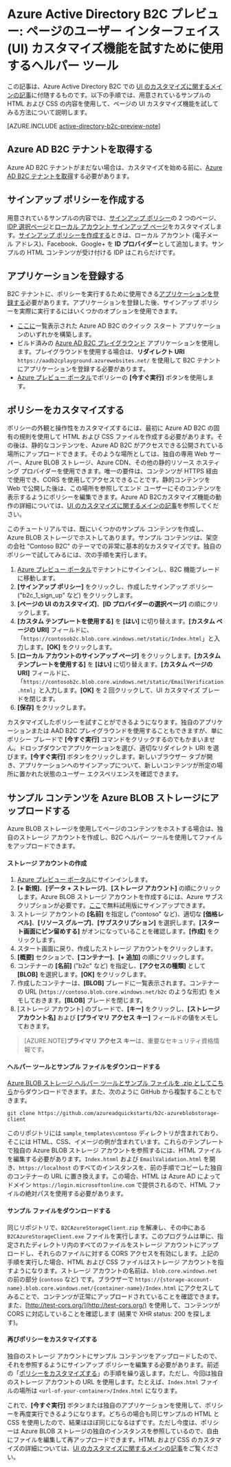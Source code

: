 <properties
	pageTitle="Azure Active Directory B2C プレビュー: ページの UI カスタマイズ ヘルパー ツール | Microsoft Azure"
	description="Azure Active Directory B2C のページの UI カスタマイズ機能を試すために使用するヘルパー ツール"
	services="active-directory-b2c"
	documentationCenter=""
	authors="swkrish"
	manager="msmbaldwin"
	editor="curtand"/>

<tags
	ms.service="active-directory-b2c"
	ms.workload="identity"
	ms.tgt_pltfrm="na"
	ms.devlang="na"
	ms.topic="article"
	ms.date="10/08/2015"
	ms.author="swkrish"/>

# Azure Active Directory B2C プレビュー: ページのユーザー インターフェイス (UI) カスタマイズ機能を試すために使用するヘルパー ツール

この記事は、Azure Active Directory B2C での [UI のカスタマイズに関するメインの記事](active-directory-b2c-reference-ui-customization.md)に付随するものです。以下の手順では、用意されているサンプルの HTML および CSS の内容を使用して、ページの UI カスタマイズ機能を試してみる方法について説明します。

[AZURE.INCLUDE [active-directory-b2c-preview-note](../../includes/active-directory-b2c-preview-note.md)]

## Azure AD B2C テナントを取得する

Azure AD B2C テナントがまだない場合は、カスタマイズを始める前に、[Azure AD B2C テナントを取得](active-directory-b2c-get-started.md)する必要があります。

## サインアップ ポリシーを作成する

用意されているサンプルの内容では、[サインアップ ポリシー](active-directory-b2c-reference-policies.md#how-to-create-a-sign-up-policy)の 2 つのページ、[IDP 選択ページ](active-directory-b2c-reference-ui-customization.md#identity-provider-selection-page)と[ローカル アカウント サインアップ ページ](active-directory-b2c-reference-ui-customization.md#local-account-sign-up-page)をカスタマイズします。[サインアップ ポリシーを作成する](active-directory-b2c-reference-policies.md#how-to-create-a-sign-up-policy)ときは、ローカル アカウント (電子メール アドレス)、Facebook、Google+ を **ID プロバイダー**として追加します。サンプルの HTML コンテンツが受け付ける IDP はこれらだけです。

## アプリケーションを登録する

B2C テナントに、ポリシーを実行するために使用できる[アプリケーションを登録する](active-directory-b2c-app-registration.md)必要があります。アプリケーションを登録した後、サインアップ ポリシーを実際に実行するにはいくつかのオプションを使用できます。

- [ここに](active-directory-b2c-overview.md#getting-started)一覧表示された Azure AD B2C のクイック スタート アプリケーションのいずれかを構築します。
- ビルド済みの [Azure AD B2C プレイグラウンド](https://aadb2cplayground.azurewebsites.net) アプリケーションを使用します。プレイグラウンドを使用する場合は、**リダイレクト URI** `https://aadb2cplayground.azurewebsites.net/` を使用して B2C テナントにアプリケーションを登録する必要があります。
- [Azure プレビュー ポータル](https://portal.azure.com)でポリシーの **[今すぐ実行]** ボタンを使用します。

## ポリシーをカスタマイズする

ポリシーの外観と操作性をカスタマイズするには、最初に Azure AD B2C の固有の規則を使用して HTML および CSS ファイルを作成する必要があります。その後は、静的なコンテンツを、Azure AD B2C がアクセスできる公開されている場所にアップロードできます。そのような場所としては、独自の専用 Web サーバー、Azure BLOB ストレージ、Azure CDN、その他の静的リソース ホスティング プロバイダーを使用できます。唯一の要件は、コンテンツが HTTPS 経由で使用でき、CORS を使用してアクセスできることです。静的コンテンツを Web で公開した後は、この場所を参照してエンド ユーザーにそのコンテンツを表示するようにポリシーを編集できます。Azure AD B2Cカスタマイズ機能の動作の詳細については、[UI のカスタマイズに関するメインの記事](active-directory-b2c-reference-ui-customization.md)を参照してください。

このチュートリアルでは、既にいくつかのサンプル コンテンツを作成し、Azure BLOB ストレージでホストしてあります。サンプル コンテンツは、架空の会社 "Contoso B2C" のテーマでの非常に基本的なカスタマイズです。独自のポリシーで試してみるには、次の手順を実行します。

1. [Azure プレビュー ポータル](https://portal.azure.com)でテナントにサインインし、B2C 機能ブレードに移動します。
2. **[サインアップ ポリシー]** をクリックし、作成したサインアップ ポリシー ("b2c\_1\_sign\_up" など) をクリックします。
3. **[ページの UI のカスタマイズ]**、**[ID プロバイダーの選択ページ]** の順にクリックします。
4. **[カスタム テンプレートを使用する]** を **[はい]** に切り替えます。**[カスタム ページの URI]** フィールドに、「`https://contosob2c.blob.core.windows.net/static/Index.html`」と入力します。**[OK]** をクリックします。
5. **[ローカル アカウントのサインアップ ページ]** をクリックします。**[カスタム テンプレートを使用する]** を **[はい]** に切り替えます。**[カスタム ページの URI]** フィールドに、「`https://contosob2c.blob.core.windows.net/static/EmailVerification.html`」と入力します。**[OK]** を 2 回クリックして、UI カスタマイズ ブレードを閉じます。
6. **[保存]** をクリックします。

カスタマイズしたポリシーを試すことができるようになります。独自のアプリケーションまたは AAD B2C プレイグラウンドを使用することもできますが、単にポリシー ブレードで **[今すぐ実行]** コマンドをクリックするのでもかまいません。ドロップダウンでアプリケーションを選び、適切なリダイレクト URI を選びます。**[今すぐ実行]** ボタンをクリックします。新しいブラウザー タブが開き、アプリケーションへのサインアップについて、新しいコンテンツが所定の場所に置かれた状態のユーザー エクスペリエンスを確認できます。

## サンプル コンテンツを Azure BLOB ストレージにアップロードする

Azure BLOB ストレージを使用してページのコンテンツをホストする場合は、独自のストレージ アカウントを作成し、B2C ヘルパー ツールを使用してファイルをアップロードできます。

#### ストレージ アカウントの作成

1. [Azure プレビュー ポータル](https://portal.azure.com/)にサインインします。
2. **[+ 新規]**、**[データ + ストレージ]**、**[ストレージ アカウント]** の順にクリックします。Azure BLOB ストレージ アカウントを作成するには、Azure サブスクリプションが必要です。[ここ](https://azure.microsoft.com/pricing/free-trial/)で無料試用版にサインアップできます。
3. ストレージ アカウントの **[名前]** を指定し ("contoso" など)、適切な **[価格レベル]**、**[リソース グループ]**、**[サブスクリプション]** を選択します。**[スタート画面にピン留めする]** がオンになっていることを確認します。**[作成]** をクリックします。
4. スタート画面に戻り、作成したストレージ アカウントをクリックします。
5. **[概要]** セクションで、**[コンテナー]**、**[+ 追加]** の順にクリックします。
6. コンテナーの **[名前]** ("b2c" など) を指定し、**[アクセスの種類]** として **[BLOB]** を選択します。**[OK]** をクリックします。
7. 作成したコンテナーは、**[BLOB]** ブレードに一覧表示されます。コンテナーの URL (`https://contoso.blob.core.windows.net/b2c` のような形式) をメモしておきます。**[BLOB]** ブレードを閉じます。
8. [ストレージ アカウント] のブレードで、**[キー]** をクリックし、**[ストレージ アカウント名]** および **[プライマリ アクセス キー]** フィールドの値をメモしておきます。

> [AZURE.NOTE]**プライマリ アクセス キー**は、重要なセキュリティ資格情報です。

#### ヘルパー ツールとサンプル ファイルをダウンロードする

[Azure BLOB ストレージ ヘルパー ツールとサンプル ファイルを .zip としてこちら](https://github.com/azureadquickstarts/b2c-azureblobstorage-client/archive/master.zip)からダウンロードできます。また、次のように GitHub から複製することもできます。

```
git clone https://github.com/azureadquickstarts/b2c-azureblobstorage-client
```

このリポジトリには `sample_templates\contoso` ディレクトリが含まれており、そこには HTML、CSS、イメージの例が含まれています。これらのテンプレートで独自の Azure BLOB ストレージ アカウントを参照するには、HTML ファイルを編集する必要があります。`Index.htnml` および `EmailValidation.html` を開き、`https://localhost` のすべてのインスタンスを、前の手順でコピーした独自のコンテナーの URL に置き換えます。この場合、HTML は Azure AD によってドメイン `https://login.microsoftonline.com` で提供されるので、HTML ファイルの絶対パスを使用する必要があります。

#### サンプル ファイルをダウンロードする

同じリポジトリで、`B2CAzureStorageClient.zip` を解凍し、その中にある `B2CAzureStorageClient.exe` ファイルを実行します。このプログラムは単に、指定されたディレクトリ内のすべてのファイルをストレージ アカウントにアップロードし、それらのファイルに対する CORS アクセスを有効にします。上記の手順を実行した場合、HTML および CSS ファイルはストレージ アカウントを指すようになります。ストレージ アカウントの名前は、`blob.core.windows.net` の前の部分 (`contoso` など) です。ブラウザーで `https://{storage-account-name}.blob.core.windows.net/{container-name}/Index.html` にアクセスしてみることで、コンテンツが正常にアップロードされていることを確認できます。また、[http://test-cors.org/](http://test-cors.org/) を使用して、コンテンツが CORS に対応していることを確認します (結果で XHR status: 200 を探します)。

#### 再びポリシーをカスタマイズする

独自のストレージ アカウントにサンプル コンテンツをアップロードしたので、それを参照するようにサインアップ ポリシーを編集する必要があります。前述の「[ポリシーをカスタマイズする](#customize-your-policy)」の手順を繰り返します。ただし、今回は独自のストレージ アカウントの URL を使用します。たとえば、`Index.html` ファイルの場所は `<url-of-your-container>/Index.html` になります。
        
これで、**[今すぐ実行]** ボタンまたは独自のアプリケーションを使用して、ポリシーを再度実行できるようになります。どちらの場合も同じサンプルの HTML と CSS を使用したので、結果はほぼ同じになるはずです。ただし今度は、ポリシーは Azure BLOB ストレージの独自のインスタンスを参照しているので、自由にファイルを編集して再アップロードできます。HTML および CSS のカスタマイズの詳細については、[UI のカスタマイズに関するメインの記事](active-directory-b2c-reference-ui-customization.md)をご覧ください。

<!---HONumber=AcomDC_1203_2015-->